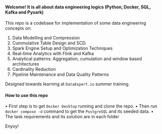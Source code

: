 #### Welcome! It is all about data engineering logics (Python, Docker, SQL, Kafka and Pysark)
This repo is a codebase for implementation of some data engineering concepts on:

1. Data Modelling and Compression
2. Cummulative Table Design and SCD.
3. Spark Engine Setup and Optimization Techniques
4. Real-time Analytics with Flink and Kafka
5. Analytical patterns: Aggregation, cumulation and window based architectures
6. Cardinality Reduction
7. Pipeline Maintenance and Data Quality Patterns

Designed towards learning at `DataExpert.io` summer training.

#### How to use this repo
• First step is to get `Docker Desktop` running and clone the repo.
• Then run `docker compose -d` command to get the `PostgreSQL` and its seeded data.
• The task requirements and its solution are in each folder 

Enyoy!
